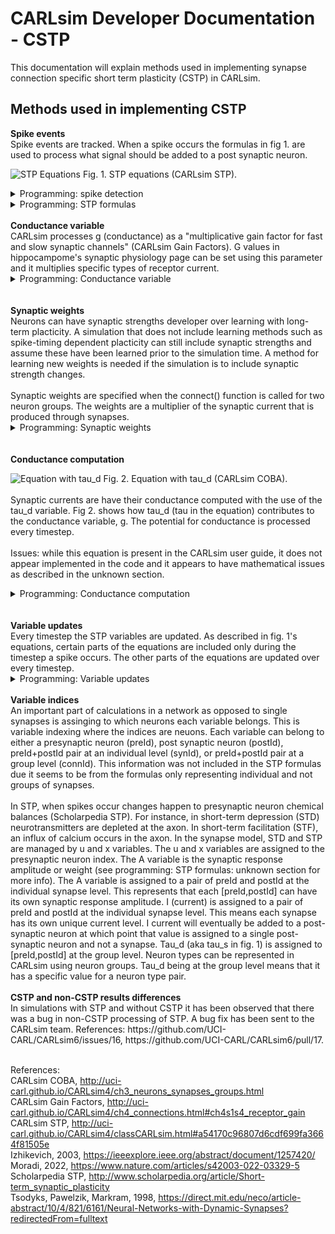 CARLsim Developer Documentation - CSTP
=============================

This documentation will explain methods used in implementing synapse connection specific short term plasticity (CSTP) in CARLsim.

Methods used in implementing CSTP
----------------

<b>Spike events</b><br>
Spike events are tracked. When a spike occurs the formulas in fig 1. are used to process what signal should be added to a post synaptic neuron.

![STP Equations](http://uci-carl.github.io/CARLsim4/form_0.png)
Fig. 1. STP equations (CARLsim STP). 
<details>
<summary>Programming: spike detection</summary>
First occurence of each presynaptic spike:<br>
File: snn_gpu_module.cu<br>
Method: kernel_conductanceUpdate()<br>
<br>
Each neuron and the presynaptic neurons that connect to it are looped through
and saved in postNId and preNId variables.<br><br>
A data bit is set when a spike occurs. A function getFiringBitGroupPtr() uses the [postId,preId] to check if the "firing bit" is set.<br><br>
</details>
<details>
<summary>Programming: STP formulas</summary>
<b>Fig. 1's equation 1</b><br>
du/dt = -u/tau_F + U * (1-u^-) * \delta(t-t_{spk})<br>
1. "-u/tau_F" is coded in the line: <br>
runtimeDataGPU.stpu[ind_plus] = runtimeDataGPU.stpu[ind_minus] * (1.0f - runtimeDataGPU.stp_tau_u_inv[lSId]);<br>
2. "U * (1-u^-)" is coded in the line: <br>
runtimeDataGPU.stpu[ind_plus] += runtimeDataGPU.stp_U[pos] * (1.0f - runtimeDataGPU.stpu[ind_minus]);<br>
3. "\delta(t-t_{spk})" is coded in the line: <br>
while (tmp_I_set) <br>
This looks for a firing bit set that represents a spike.<br>
<br>
<b>Fig. 1's equation 2</b><br>
dx/dt = (1-x)/tau_D - u^+ * x^- * \delta(t-t_{spk})<br>
1. "(1-x)/tau_D" is coded in the line: <br>
runtimeDataGPU.stpx[ind_plus] = runtimeDataGPU.stpx[ind_minus] + (1.0f - runtimeDataGPU.stpx[ind_minus]) * runtimeDataGPU.stp_tau_x_inv[lSId];<br>
2. " - u^+ * x^-" is coded in the line: <br>
runtimeDataGPU.stpx[ind_plus] -= runtimeDataGPU.stpu[ind_plus] * runtimeDataGPU.stpx[ind_minus];<br>
3. "\delta(t-t_{spk})" is coded in the line: <br>
while (tmp_I_set) <br>
This looks for a firing bit set that represents a spike.<br>
<br>
<b>Fig. 1's equation 3</b><br>
dI/dt = -I/tau_S + A * u^+ * x^- * \delta(t-t_{spk})<br>
1. "-I/tau_S" is coded in the line: <br>
runtimeDataGPU.AMPA_syn_i[synId] *= runtimeDataGPU.stp_dAMPA[pre_id];<br>
Where AMPA is replaced by each receptor processed.
Note: this is a part of the bug fix update.<br>
2. "A * u^+ * x^-" is coded in the lines: <br>
float STP_A = (runtimeDataGPU.stp_U[pos] > 0.0f) ? 1.0 / runtimeDataGPU.stp_U[pos] : 1.0f;<br>
change *= STP_A * runtimeDataGPU.stpx[ind_minus] * runtimeDataGPU.stpu[ind_plus];<br>
3. "\delta(t-t_{spk})" is coded in the line: <br>
while (tmp_I_set) <br>
This looks for a firing bit set that represents a spike.<br>
<br>
Potentially resolved questions:<br>
Eq. 3: Why tau_d is encoded as 1-(1/tau_d) based on what tau_d a user inputs for a synapse. Where is that formula from? It is possible that this is from the conductance formula from eq. 13 in (CARLsim COBA). However, that formula is exp(1-(1/tau_d)) and it is unclear if exp() is included in the programming code.<br>
Answer: in fig. 1 equation 3, I * (1-(1/tau_d)) = I-I/tau_d. The reason tau_d is encoded as 1-(1/tau_d) is that appears to allow I*tau_d to perform the calculation on the left part of eq. 3's right side.<br>
Eq. 1: Why "-u/tau_F" appears processed as "u*(1-(1/tau_F))"<br>
Answer: u = u -u/tau_F is equivalent to u = u * (1-(1/tau_F))<br>
Eq. 2: Why "(1-x)/tau_D" appears processed as "x+((1-x)*(1/tau_D))"<br>
Answer: x = x + ((1-x)/tau_d) is equivalent to x = x + ((1-x)*(1/tau_D))<br>
Eq. 3: How dirac delta is processed because it is a subtraction and not multiplication. In the code comments it is listed as "* \delta" instead of "- \delta" which is on the CARLsim site's equations. The code uses a different formula then listed on the software's user guide? The source scholarpedia article has "* \delta" so I suspect this is just a variation or error in the user guide.<br>
Answer: the user guide has an error here. Looks like a formatting error where x^- was intended where x- was used.<br>
Eq. 3: The CARLsim user guide describes "A" as "A is the synaptic weight". However, the code in snn_manager.cpp, snn_gpu_module.cpp, and snn_cpu_module.cpp, processes A as "if stp_U > 0 then stp_A = 1/stp_U else stp_A = 1". stp_A represents synaptic weight? Why is stp_A set to inverted stp_U or 1? It is described as "scaling factor weighted" in comments and what does that mean? This is specific to "LN_I_CALC_TYPES" code. The source scholarpedia article appears to describe A as "the response amplitude that would be produced by total release of all the neurotransmitter". The reference article (Tsodyks, Pawelzik, Markram, 1998) describes A_se as the "absolute synaptic strength". Given there is another "wt" variable CARLsim uses for synaptic weight, it perhaps makes sense to consolidate the "A" and "wt" variables into one variable so that there are not two variables encoding synaptic strength.<br>
Something perhaps important about A = 1/U is that this appears to serve the same function as g0 = g0 / U in (Moradi, 2022). In CARLsim code, g is processed as a conductance variable when the connect() function is called. It never has a timepoint 0, g0 = g0 / U, conversion that is seen in (Moradi, 2022)'s calculations. "A" being set to 1/U causes the same g/U calculation to be done during a synaptic spike update. Still, perhaps A could be combined with wt or renamed to something other than "synaptic strength", but this is perhaps the role it currently plays in calculations.<br>
Answer: It appears the stp_A value is used for the same purpose of g0 = g0/U in (Moradi, 2022).<br>
All eq.: Given that all equations in fig. 1 are derivatives, it is unclear where the source code solves for each variable's value for use in successive calculations in non-derivative form. For instance, u, x, and I, are all used in later calculations but where in the code are their values converted out of derivative form?<br>
Note: NS has seen similar equation coding of Izhikevich model derivatives in pg. 3 code of (Izhikevich, 2003). Therefore, while it is unclear how it works, there seems to be evidence that derivatives processing can be computed in such a way. Izhikevich added processing of the derivative calculation twice per 1 ms timestep for "numerical stability" but perhaps that is optional. A point of confusion is that in Izhikevich's code, there is "value = value + derivative" for application of a value's derivative to the value. In the CARLsim code it appears it is just "value = derivative". It is unclear how the derivative is added to the value rather than the value just set to equal the derivative in the CARLsim code.<br>
Answer: from NS' understanding, the integration form of eular's forward numerical integration was used. In this method, derivatives are integrated by a value = value * dt * value_derivative. However, NS is not very familar with the specifics of the integration method so this info. should be investigated by anyone that wants to use it. Runge Kutta RK4 method is an alternative to Euler's method and it seems the Izhikevich equations have the option of using either integration method in CARLsim but the TM synapse model may only have Euler's method currently.<br><br>
</details>
<br>
<b>Conductance variable</b><br>
CARLsim processes g (conductance) as a "multiplicative gain factor for fast and slow synaptic channels" (CARLsim Gain Factors). G values in hippocampome's synaptic physiology page can be set using this parameter and it multiplies specific types of receptor current.<br>
<details>
<summary>Programming: Conductance variable</summary>
For each receptor, e.g., AMPA, the conductance constant is applied in lines such as "AMPA_sum = change * d_mulSynFast[connId]" in snn_gpu_module.cu or snn_cpu_module.cpp. The conductance constant is set when the connect() function is called for two neuron groups.<br>
A change from non-connection-specific STP to connection-specific STP is that AMPA_sum, and other receptors, are set to equal "change * d_mulSynFast[connId]" instead of "+=". This is due to each synapse having its signal stored in syn_i variables (e.g., AMPA_syn_i) instead of pooled in the gReceptor (e.g., gAMPA) variable. Lines such as "runtimeDataGPU.gAMPA[postNId] += AMPA_sum" are included to add the current at the timestep the spike occurs. Every timestep after that the current will be decayed in a connection-specific way (specific pre- and post-synaptic neuron current). The later code mentions of lines such as "runtimeDataGPU.gAMPA[postNId] += AMPA_sum" in the kernel_conductanceUpdate function were removed because the current needs to be added at the time in the loop when the current specific to a pre- and post-synaptic neuron is present. Each looping through pre neurons disposes of the AMPA_sum, etc., signal because of the "=" instead of "+=" change described above.<br>
</details>
<br><br>
<b>Synaptic weights</b><br>
Neurons can have synaptic strengths developer over learning with long-term placticity. A simulation that does not include learning methods such as spike-timing dependent placticity can still include synaptic strengths and assume these have been learned prior to the simulation time. A method for learning new weights is needed if the simulation is to include synaptic strength changes.<br>
<br>
Synaptic weights are specified when the connect() function is called for two neuron groups. The weights are a multiplier of the synaptic current that is produced through synapses.<br>
<details>
<summary>Programming: Synaptic weights</summary>
The weight is retrieved and stored in a "change" variable. E.g., in the line "change = runtimeDataGPU.wt[cum_pos + wtId];" in snn_gpu_module.cu or snn_cpu_module.cpp. Each time a pre-synaptic spike occurs which causes synaptic current to be sent to the post-synaptic neuron, the current of each receptor is multiplied by the synaptic weight variable. This occurs in a line such as "AMPA_sum = change * d_mulSynFast[connId];".<br>
</details>
<br><br>
<b>Conductance computation</b>

![Equation with tau_d](http://uci-carl.github.io/CARLsim4/form_53.png)
Fig. 2. Equation with tau_d (CARLsim COBA).<br><br>
Synaptic currents are have their conductance computed with the use of the tau_d variable. Fig 2. shows how tau_d (tau in the equation) contributes to the conductance variable, g. The potential for conductance is processed every timestep.<br>
<br>
Issues: while this equation is present in the CARLsim user guide, it does not appear implemented in the code and it appears to have mathematical issues as described in the unknown section.
<details>
<summary>Programming: Conductance computation</summary> 
Potentially this equation is not implemented in the source code. In snn_gpu_module.cu, in the function updateNeuronState() the line:<br>
I_sum = -(runtimeDataGPU.gAMPA[nid] * (v - 0.0f)...<br>
appears to be where all synapse current is summed from each receptor type. Equation 13 from fig. 2. does not appear present in the code. As described in the unknown section below there seems to be mathematical issues with the equation too.
<br>
Unknown:<br>
In the equation, exp() is affected by time since last spike, yet the heaviside function causes the exp() to only be a factor if time since last spike is 0. This causes g to be +1 for each spike and 0 with no spikes. Is it correct that with no spikes the conductance fully stop? This does not seem to make sense because the synaptic current is meant to decay at a rate related to tau_d not just be instantly gone in a timestep with no spikes because the conductance becomes 0.<br>
</details><br><br>
<b>Variable updates</b><br>
Every timestep the STP variables are updated. As described in fig. 1's equations, certain parts of the equations are included only during the timestep a spike occurs. The other parts of the equations are updated over every timestep.<br>
<details>
<summary>Programming: Variable updates</summary>
The code for updating variables is seperated based on if it updates each timestep or only when a spike occurs. The right part of the left side of the equations that is spike dependent has its code located in the kernel_conductanceUpdate() method. The left part of the right side of the equations updates every timestep has its code located in kernel_STPUpdateAndDecayConductances().<br>
</details>
<br>
<b>Variable indices</b><br>
An important part of calculations in a network as opposed to single synapses is assinging to which neurons each variable belongs. This is variable indexing where the indices are neuons. Each variable can belong to either a presynaptic neuron (preId), post synaptic neuron (postId), preId+postId pair at an individual level (synId), or preId+postId pair at a group level (connId). This information was not included in the STP formulas due it seems to be from the formulas only representing individual and not groups of synapses.<br>
<br>
In STP, when spikes occur changes happen to presynaptic neuron chemical balances (Scholarpedia STP). For instance, in short-term depression (STD) neurotransmitters are depleted at the axon. In short-term facilitation (STF), an influx of calcium occurs in the axon. In the synapse model, STD and STP are managed by u and x variables. The u and x variables are assigned to the presynaptic neuron index. The A variable is the synaptic response amplitude or weight (see programming: STP formulas: unknown section for more info). The A variable is assigned to a pair of preId and postId at the individual synapse level. This represents that each [preId,postId] can have its own synaptic response amplitude. I (current) is assigned to a pair of preId and postId at the individual synapse level. This means each synapse has its own unique current level. I current will eventually be added to a post-synaptic neuron at which point that value is assigned to a single post-synaptic neuron and not a synapse. Tau_d (aka tau_s in fig. 1) is assigned to [preId,postId] at the group level. Neuron types can be represented in CARLsim using neuron groups. Tau_d being at the group level means that it has a specific value for a neuron type pair.<br>
<br>
<b>CSTP and non-CSTP results differences</b><br>
In simulations with STP and without CSTP it has been observed that there was a bug in non-CSTP processing of STP. A bug fix has been sent to the CARLsim team. References: https://github.com/UCI-CARL/CARLsim6/issues/16, https://github.com/UCI-CARL/CARLsim6/pull/17.

<br>References:<br>
CARLsim COBA, http://uci-carl.github.io/CARLsim4/ch3_neurons_synapses_groups.html<br>
CARLsim Gain Factors, http://uci-carl.github.io/CARLsim4/ch4_connections.html#ch4s1s4_receptor_gain<br>
CARLsim STP, http://uci-carl.github.io/CARLsim4/classCARLsim.html#a54170c96807d6cdf699fa3664f81505e<br>
Izhikevich, 2003, https://ieeexplore.ieee.org/abstract/document/1257420/<br>
Moradi, 2022, https://www.nature.com/articles/s42003-022-03329-5
Scholarpedia STP, http://www.scholarpedia.org/article/Short-term_synaptic_plasticity<br>
Tsodyks, Pawelzik, Markram, 1998, https://direct.mit.edu/neco/article-abstract/10/4/821/6161/Neural-Networks-with-Dynamic-Synapses?redirectedFrom=fulltext<br>